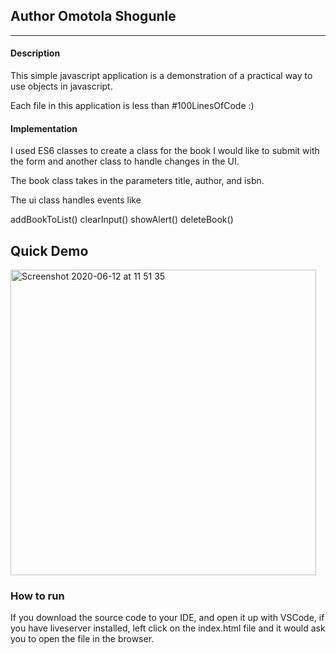 
## Author Omotola Shogunle 
-----

#### Description

This simple javascript application is a demonstration of a practical way to use objects in javascript.

Each file in this application is less than #100LinesOfCode :) 

#### Implementation

I used ES6 classes to create a class for the book I would like to submit with the form and another class to handle changes in the UI. 

The book class takes in the parameters title, author, and isbn. 

The ui class handles events like 

addBookToList()
clearInput()
showAlert()
deleteBook()

## Quick Demo

<img width="489" alt="Screenshot 2020-06-12 at 11 51 35" src="https://media.giphy.com/media/gfa60CWekq6zeishcm/giphy.gif">

### How to run

If you download the source code to your IDE, and open it up with VSCode, if you have liveserver installed, left click on the index.html file and it would ask you to open the file in the browser. 

